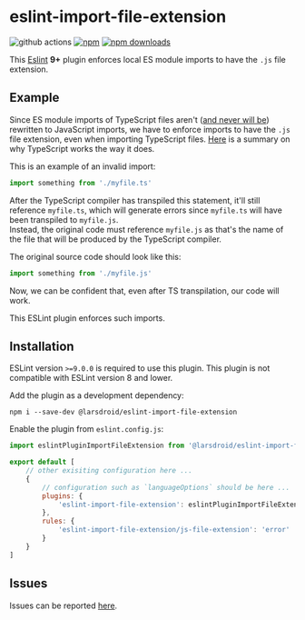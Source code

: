 # eslint-import-file-extension

![github actions](https://github.com/larsdroid/eslint-import-file-extension/actions/workflows/publish.yml/badge.svg)
[![npm](https://img.shields.io/npm/v/@larsdroid/eslint-import-file-extension)](https://www.npmjs.com/package/@larsdroid/eslint-import-file-extension)
[![npm downloads](https://img.shields.io/npm/dt/@larsdroid/eslint-import-file-extension.svg?maxAge=2592000)](https://www.npmtrends.com/@larsdroid/eslint-import-file-extension)

This [Eslint](https://eslint.org/) **9+** plugin enforces local ES module
imports to have the `.js` file extension.

## Example

Since ES module imports of TypeScript files aren't
([and never will be](https://github.com/microsoft/TypeScript/issues/42151))
rewritten to JavaScript imports, we have to enforce imports to have the `.js` file extension, even
when importing TypeScript files. [Here](https://github.com/microsoft/TypeScript/issues/16577#issuecomment-754941937)
is a summary on why TypeScript works the way it does.

This is an example of an invalid import:

```typescript
import something from './myfile.ts'
```

After the TypeScript compiler has transpiled this statement, it'll still reference `myfile.ts`, which
will generate errors since `myfile.ts` will have been transpiled to `myfile.js`.\
Instead, the original code must reference `myfile.js` as that's the name of the file that will be produced by the
TypeScript compiler.

The original source code should look like this:

```typescript
import something from './myfile.js'
```

Now, we can be confident that, even after TS transpilation, our code will work.

This ESLint plugin enforces such imports.

## Installation

ESLint version `>=9.0.0` is required to use this plugin. This plugin is not compatible with ESLint version 8 and lower.

Add the plugin as a development dependency:

```shell
npm i --save-dev @larsdroid/eslint-import-file-extension
```

Enable the plugin from `eslint.config.js`:

```javascript
import eslintPluginImportFileExtension from '@larsdroid/eslint-import-file-extension'

export default [
    // other exisiting configuration here ...
    {
        // configuration such as `languageOptions` should be here ...
        plugins: {
            'eslint-import-file-extension': eslintPluginImportFileExtension
        },
        rules: {
            'eslint-import-file-extension/js-file-extension': 'error'
        }
    }
]
```

## Issues

Issues can be reported [here](https://github.com/larsdroid/eslint-import-file-extension/issues).
